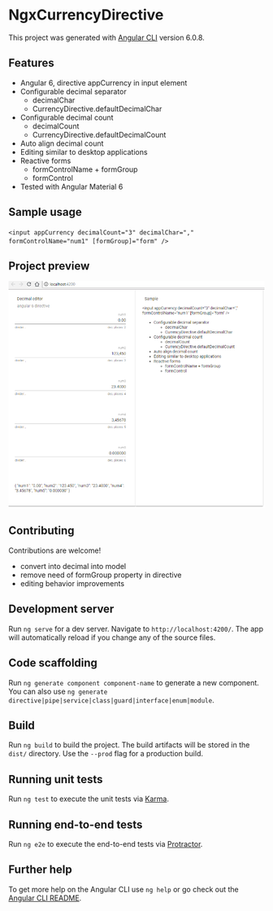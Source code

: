 # NgxCurrencyDirective

This project was generated with [Angular CLI](https://github.com/angular/angular-cli) version 6.0.8.

## Features
- Angular 6, directive appCurrency in input element
- Configurable decimal separator
  - decimalChar
  - CurrencyDirective.defaultDecimalChar
- Configurable decimal count
  - decimalCount
  - CurrencyDirective.defaultDecimalCount
- Auto align decimal count
- Editing similar to desktop applications
- Reactive forms
  - formControlName + formGroup
  - formControl
- Tested with Angular Material 6

## Sample usage
`<input appCurrency decimalCount="3" decimalChar="," formControlName="num1" [formGroup]="form" />`

## Project preview
![sample.png](sample.png "sample.png")

## Contributing
Contributions are welcome!
- convert into decimal into model
- remove need of formGroup property in directive
- editing behavior improvements

## Development server

Run `ng serve` for a dev server. Navigate to `http://localhost:4200/`. The app will automatically reload if you change any of the source files.

## Code scaffolding

Run `ng generate component component-name` to generate a new component. You can also use `ng generate directive|pipe|service|class|guard|interface|enum|module`.

## Build

Run `ng build` to build the project. The build artifacts will be stored in the `dist/` directory. Use the `--prod` flag for a production build.

## Running unit tests

Run `ng test` to execute the unit tests via [Karma](https://karma-runner.github.io).

## Running end-to-end tests

Run `ng e2e` to execute the end-to-end tests via [Protractor](http://www.protractortest.org/).

## Further help

To get more help on the Angular CLI use `ng help` or go check out the [Angular CLI README](https://github.com/angular/angular-cli/blob/master/README.md).
